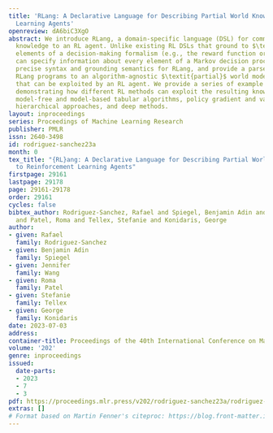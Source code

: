 ```yaml
---
title: 'RLang: A Declarative Language for Describing Partial World Knowledge to Reinforcement
  Learning Agents'
openreview: dA6biC3XgO
abstract: We introduce RLang, a domain-specific language (DSL) for communicating domain
  knowledge to an RL agent. Unlike existing RL DSLs that ground to $\textit{single}$
  elements of a decision-making formalism (e.g., the reward function or policy), RLang
  can specify information about every element of a Markov decision process. We define
  precise syntax and grounding semantics for RLang, and provide a parser that grounds
  RLang programs to an algorithm-agnostic $\textit{partial}$ world model and policy
  that can be exploited by an RL agent. We provide a series of example RLang programs
  demonstrating how different RL methods can exploit the resulting knowledge, encompassing
  model-free and model-based tabular algorithms, policy gradient and value-based methods,
  hierarchical approaches, and deep methods.
layout: inproceedings
series: Proceedings of Machine Learning Research
publisher: PMLR
issn: 2640-3498
id: rodriguez-sanchez23a
month: 0
tex_title: "{RL}ang: A Declarative Language for Describing Partial World Knowledge
  to Reinforcement Learning Agents"
firstpage: 29161
lastpage: 29178
page: 29161-29178
order: 29161
cycles: false
bibtex_author: Rodriguez-Sanchez, Rafael and Spiegel, Benjamin Adin and Wang, Jennifer
  and Patel, Roma and Tellex, Stefanie and Konidaris, George
author:
- given: Rafael
  family: Rodriguez-Sanchez
- given: Benjamin Adin
  family: Spiegel
- given: Jennifer
  family: Wang
- given: Roma
  family: Patel
- given: Stefanie
  family: Tellex
- given: George
  family: Konidaris
date: 2023-07-03
address: 
container-title: Proceedings of the 40th International Conference on Machine Learning
volume: '202'
genre: inproceedings
issued:
  date-parts:
  - 2023
  - 7
  - 3
pdf: https://proceedings.mlr.press/v202/rodriguez-sanchez23a/rodriguez-sanchez23a.pdf
extras: []
# Format based on Martin Fenner's citeproc: https://blog.front-matter.io/posts/citeproc-yaml-for-bibliographies/
---
```

